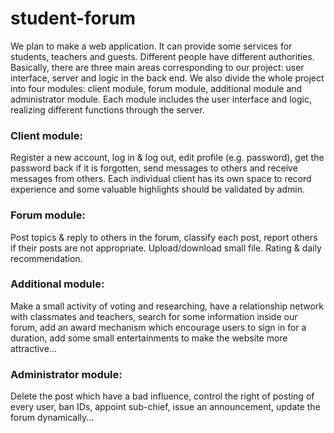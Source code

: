 # student-forum
We plan to make a web application. It can provide some services for students, teachers and guests. Different people have different authorities. Basically, there are three main areas corresponding to our project: user interface, server and logic in the back end. We also divide the whole project into four modules: client module, forum module, additional module and administrator module. Each module includes the user interface and logic, realizing different functions through the server.
  ### Client module:
Register a new account, log in & log out, edit profile (e.g. password), get the password back if it is forgotten, send messages to others and receive messages from others. Each individual client has its own space to record experience and some valuable highlights should be validated by admin.
  ### Forum module:
Post topics & reply to others in the forum, classify each post, report others if their posts are not appropriate. Upload/download small file. Rating & daily recommendation. 

  ### Additional module:
Make a small activity of voting and researching, have a relationship network with classmates and teachers, search for some information inside our forum, add an award mechanism which encourage users to sign in for a duration, add some small entertainments to make the website more attractive...
  ### Administrator module:
Delete the post which have a bad influence, control the right of posting of every user, ban IDs, appoint sub-chief, issue an announcement, update the forum dynamically...
